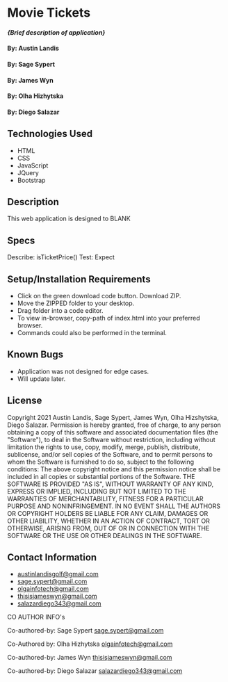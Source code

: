 # Movie Tickets

#### _{Brief description of application}_

#### By: Austin Landis
#### By: Sage Sypert
#### By: James Wyn
#### By: Olha Hizhytska
#### By: Diego Salazar

## Technologies Used

* HTML
* CSS
* JavaScript
* JQuery
* Bootstrap


## Description

This web application is designed to BLANK

## Specs

Describe: isTicketPrice()
Test: 
Expect

## Setup/Installation Requirements

* Click on the green download code button. Download ZIP.
* Move the ZIPPED folder to your desktop.
* Drag folder into a code editor.
* To view in-browser, copy-path of index.html into your preferred browser.
* Commands could also be performed in the terminal.


## Known Bugs

* Application was not designed for edge cases.
* Will update later.

## License

Copyright 2021 Austin Landis, Sage Sypert, James Wyn, Olha Hizshytska, Diego Salazar.
Permission is hereby granted, free of charge, to any person obtaining a copy of this software and associated documentation files (the "Software"), to deal in the Software without restriction, including without limitation the rights to use, copy, modify, merge, publish, distribute, sublicense, and/or sell copies of the Software, and to permit persons to whom the Software is furnished to do so, subject to the following conditions:
The above copyright notice and this permission notice shall be included in all copies or substantial portions of the Software.
THE SOFTWARE IS PROVIDED "AS IS", WITHOUT WARRANTY OF ANY KIND, EXPRESS OR IMPLIED, INCLUDING BUT NOT LIMITED TO THE WARRANTIES OF MERCHANTABILITY, FITNESS FOR A PARTICULAR PURPOSE AND NONINFRINGEMENT. IN NO EVENT SHALL THE AUTHORS OR COPYRIGHT HOLDERS BE LIABLE FOR ANY CLAIM, DAMAGES OR OTHER LIABILITY, WHETHER IN AN ACTION OF CONTRACT, TORT OR OTHERWISE, ARISING FROM, OUT OF OR IN CONNECTION WITH THE SOFTWARE OR THE USE OR OTHER DEALINGS IN THE SOFTWARE.


## Contact Information

* austinlandisgolf@gmail.com
* sage.sypert@gmail.com
* olgainfotech@gmail.com
* thisisjameswyn@gmail.com
* salazardiego343@gmail.com

CO AUTHOR INFO's

Co-authored-by: Sage Sypert <sage.sypert@gmail.com>

Co-Authored by: Olha Hizhytska <olgainfotech@gmail.com>

Co-authored-by: James Wyn <thisisjameswyn@gmail.com>

Co-authored-by: Diego Salazar <salazardiego343@gmail.com>
